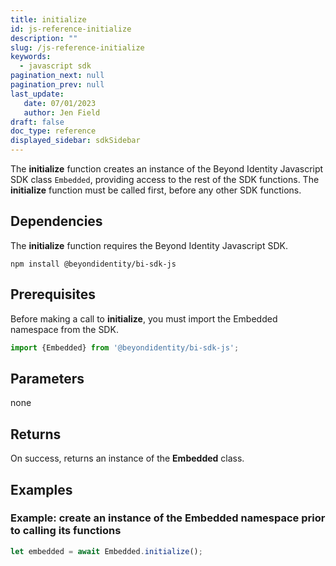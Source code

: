 ```yaml
---
title: initialize
id: js-reference-initialize
description: ""
slug: /js-reference-initialize
keywords:
  - javascript sdk
pagination_next: null
pagination_prev: null
last_update: 
   date: 07/01/2023
   author: Jen Field
draft: false
doc_type: reference
displayed_sidebar: sdkSidebar
---
```


The **initialize** function creates an instance of the Beyond Identity Javascript SDK class `Embedded`, providing access to the rest of the SDK functions. The **initialize** function must be called first, before any other SDK functions.

## Dependencies

The **initialize** function requires the Beyond Identity Javascript SDK.

```
npm install @beyondidentity/bi-sdk-js
```

## Prerequisites

Before making a call to **initialize**, you must import the Embedded namespace from the SDK.

```javascript
import {Embedded} from '@beyondidentity/bi-sdk-js';
```  

## Parameters

none

## Returns

On success, returns an instance of the **Embedded** class.

## Examples

### Example: create an instance of the Embedded namespace prior to calling its functions

```javascript
let embedded = await Embedded.initialize();
```
